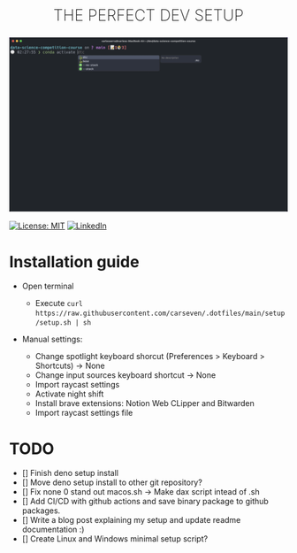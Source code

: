<h2 style="
    text-align: center;
    font-weight:200;
    font-size: 28px;
    text-transform: uppercase;
">The perfect dev setup</h2>
<p align="center">
    <img src="terminal.png"/>
</p>

[![License: MIT](https://img.shields.io/badge/License-MIT-yellow.svg)](https://opensource.org/licenses/MIT)
[![LinkedIn](https://img.shields.io/badge/Follow-linkedin-0077b5.svg?style=flat-square)](https://www.linkedin.com/in/carles-serra-vendrell/)

# Installation guide

- Open terminal
  - Execute `curl https://raw.githubusercontent.com/carseven/.dotfiles/main/setup/setup.sh | sh`

- Manual settings:
  - Change spotlight keyboard shorcut (Preferences > Keyboard > Shortcuts) -> None
  - Change input sources keyboard shortcut -> None
  - Import raycast settings
  - Activate night shift
  - Install brave extensions: Notion Web CLipper and Bitwarden
  - Import raycast settings file

# TODO

- [] Finish deno setup install
- [] Move deno setup install to other git repository?
- [] Fix none 0 stand out macos.sh -> Make dax script intead of .sh
- [] Add CI/CD with github actions and save binary package to github packages.
- [] Write a blog post explaining my setup and update readme documentation :)
- [] Create Linux and Windows minimal setup script?


